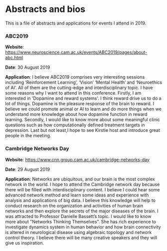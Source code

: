 # Abstracts and bios

This is a file of abstracts and applications for events I attend in 2019.
### ABC2019

**Website**: https://www.neuroscience.cam.ac.uk/events/ABC2019/pages/about-abc.html

**Date**: 30 August 2019

**Application**: I believe ABC2019  comprises very interesting sessions including ‘Reinforcement Learning’, ‘Vision’ ‘Mental Health’ and ‘Neuroethics of AI’.
All of them are the cutting-edge and interdisciplinary topic.
I have some reasons why I want to attend in this conference.
Firstly, I am interested in 'Dopamine and reward systems'.
I think reward drive us to do a lot of things. 
Dopamine is the pleasure response of the brain to reward.
I believe we could promote animal or AI to learn and do more things when we understand more knowledge about how dopamine function in reward learning.
Secondly, I would like to know more about some meaningful clinic questions such as how computationally defined treatment targets in depression.
Last but not least,I hope to see Kirstie host and introduce great people in the meeting.

### Cambridge Networks Day

**Website**: https://www.cnn.group.cam.ac.uk/cambridge-networks-day

**Date**: 29 August 2019

**Application**: Networks are ubiquitous, and our brain is the most complex network in the world.
I hope to attend the Cambridge network day because there will be filled with interdisciplinary content.
I believe I could hear some advanced network method and learn some ideas and experience with analysis and applications of big data. 
I believe this knowledge will help to conduct research on the organization and activities of human brain networks and then explore the secrets of the major diseases of the brain.
I was attracted to Professor Danielle Bassett’s topic.
I would like to know more about "Networks Thinking Themselves". 
She has rich experience to investigate dynamics system in human behavior and how brain connectivity is altered in neurological disease using algebraic topology and network control theory.
I believe there will be many creative speakers and they will give us inspiration.
